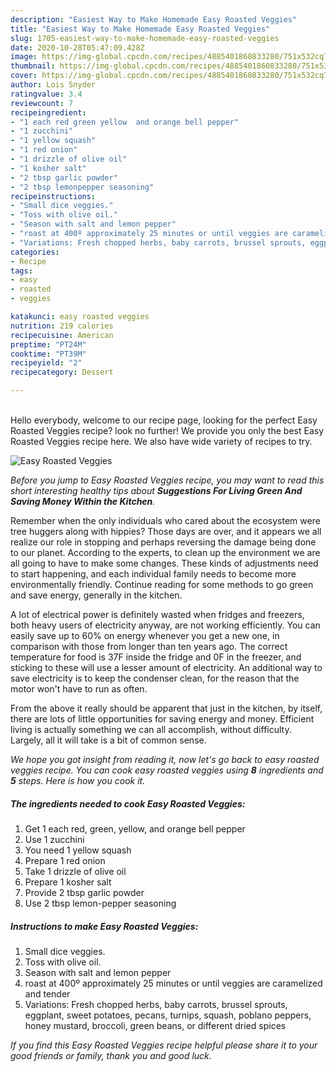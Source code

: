 ```yaml
---
description: "Easiest Way to Make Homemade Easy Roasted Veggies"
title: "Easiest Way to Make Homemade Easy Roasted Veggies"
slug: 1705-easiest-way-to-make-homemade-easy-roasted-veggies
date: 2020-10-28T05:47:09.428Z
image: https://img-global.cpcdn.com/recipes/4885401860833280/751x532cq70/easy-roasted-veggies-recipe-main-photo.jpg
thumbnail: https://img-global.cpcdn.com/recipes/4885401860833280/751x532cq70/easy-roasted-veggies-recipe-main-photo.jpg
cover: https://img-global.cpcdn.com/recipes/4885401860833280/751x532cq70/easy-roasted-veggies-recipe-main-photo.jpg
author: Lois Snyder
ratingvalue: 3.4
reviewcount: 7
recipeingredient:
- "1 each red green yellow  and orange bell pepper"
- "1 zucchini"
- "1 yellow squash"
- "1 red onion"
- "1 drizzle of olive oil"
- "1 kosher salt"
- "2 tbsp garlic powder"
- "2 tbsp lemonpepper seasoning"
recipeinstructions:
- "Small dice veggies."
- "Toss with olive oil."
- "Season with salt and lemon pepper"
- "roast at 400º approximately 25 minutes or until veggies are caramelized and tender"
- "Variations: Fresh chopped herbs, baby carrots, brussel sprouts, eggplant, sweet potatoes, pecans, turnips, squash, poblano peppers, honey mustard, broccoli, green beans, or different dried spices"
categories:
- Recipe
tags:
- easy
- roasted
- veggies

katakunci: easy roasted veggies 
nutrition: 219 calories
recipecuisine: American
preptime: "PT24M"
cooktime: "PT39M"
recipeyield: "2"
recipecategory: Dessert

---
```

<br>
Hello everybody, welcome to our recipe page, looking for the perfect Easy Roasted Veggies recipe? look no further! We provide you only the best Easy Roasted Veggies recipe here. We also have wide variety of recipes to try.
<br>


![Easy Roasted Veggies](https://img-global.cpcdn.com/recipes/4885401860833280/751x532cq70/easy-roasted-veggies-recipe-main-photo.jpg)

<i>Before you jump to Easy Roasted Veggies recipe, you may want to read this short interesting healthy tips about 
<strong>Suggestions For Living Green And Saving Money Within the Kitchen</strong>.</i>
</br>

Remember when the only individuals who cared about the ecosystem were tree huggers along with hippies? Those days are over, and it appears we all realize our role in stopping and perhaps reversing the damage being done to our planet. According to the experts, to clean up the environment we are all going to have to make some changes. These kinds of adjustments need to start happening, and each individual family needs to become more environmentally friendly. Continue reading for some methods to go green and save energy, generally in the kitchen.

A lot of electrical power is definitely wasted when fridges and freezers, both heavy users of electricity anyway, are not working efficiently. You can easily save up to 60% on energy whenever you get a new one, in comparison with those from longer than ten years ago. The correct temperature for food is 37F inside the fridge and 0F in the freezer, and sticking to these will use a lesser amount of electricity. An additional way to save electricity is to keep the condenser clean, for the reason that the motor won't have to run as often.

From the above it really should be apparent that just in the kitchen, by itself, there are lots of little opportunities for saving energy and money. Efficient living is actually something we can all accomplish, without difficulty. Largely, all it will take is a bit of common sense.


<i>We hope you got insight from reading it, now let's go back to easy roasted veggies recipe. You can cook easy roasted veggies using <strong>8</strong> ingredients and <strong>5</strong> steps. Here is how you cook it.
</i>

##### The ingredients needed to cook Easy Roasted Veggies:

1. Get 1 each red, green, yellow,  and orange bell pepper
1. Use 1 zucchini
1. You need 1 yellow squash
1. Prepare 1 red onion
1. Take 1 drizzle of olive oil
1. Prepare 1 kosher salt
1. Provide 2 tbsp garlic powder
1. Use 2 tbsp lemon-pepper seasoning


##### Instructions to make Easy Roasted Veggies:

1. Small dice veggies.
1. Toss with olive oil.
1. Season with salt and lemon pepper
1. roast at 400º approximately 25 minutes or until veggies are caramelized and tender
1. Variations: Fresh chopped herbs, baby carrots, brussel sprouts, eggplant, sweet potatoes, pecans, turnips, squash, poblano peppers, honey mustard, broccoli, green beans, or different dried spices


<i>If you find this Easy Roasted Veggies recipe helpful please share it to your good friends or family, thank you and good luck.</i>
